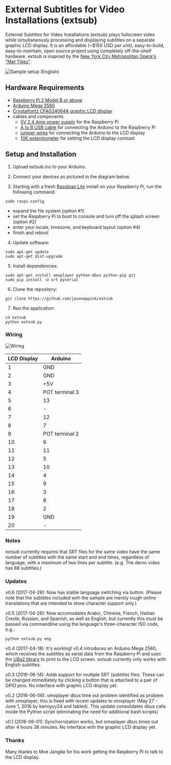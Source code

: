 # External Subtitles for Video Installations (extsub)

External Subtitles for Video Installations (extsub) plays fullscreen video while simultaneously processing and displaying subtitles on a separate graphic LCD display. It is an affordable (~$150 USD per unit), easy-to-build, easy-to-maintain, open source project using completely off-the-shelf hardware. extsub is inspired by the [New York City Metropolitan Opera's "Met Titles"](http://www.nytimes.com/1995/10/02/arts/reinventing-supertitles-how-the-met-did-it.html?pagewanted=all).

![Sample setup (English)](https://github.com/jasoneppink/extsub/blob/master/media/sample.gif)

## Hardware Requirements
* [Raspberry Pi 2 Model B or above](https://www.adafruit.com/product/3055)
* [Arduino Mega 2560](https://www.adafruit.com/product/191)
* [Crystalfontz CFAG24064A graphic LCD display](https://www.crystalfontz.com/product/cfag24064attitz-240x64-display-module-graphic)
* cables and components
  * [5V 2.4 Amp power supply](https://www.adafruit.com/product/1995) for the Raspberry Pi
  * [A to B USB cable](https://www.adafruit.com/product/62) for connecting the Arduino to the Raspberry Pi
  * [jumper wires](https://www.adafruit.com/product/826) for connecting the Arduino to the LCD display
  * [10K potentiometer](https://www.adafruit.com/product/562) for setting the LCD display contrast

## Setup and Installation

1. Upload extsub.ino to your Arduino.

2. Connect your devices as pictured in the diagram below.

3. Starting with a fresh [Raspbian Lite](https://www.raspberrypi.org/downloads/raspbian/) install on your Raspberry Pi, run the following command:

  ```
  sudo raspi-config
  ```
* expand the file system (option #1)
* set the Raspberry Pi to boot to console and turn off the splash screen (option #2)
* enter your locale, timezone, and keyboard layout (option #4)
* finish and reboot

4. Update software:

  ```
  sudo apt-get update
  sudo apt-get dist-upgrade
  ```

5. Install dependencies:
  ```
  sudo apt-get install omxplayer python-dbus python-pip git
  sudo pip install -U srt pyserial
  ```

6. Clone the repository:

  ```
  git clone https://github.com/jasoneppink/extsub
  ```

7. Run the application:

  ```
  cd extsub
  python extsub.py
  ```

### Wiring

![Wiring](https://github.com/jasoneppink/extsub/blob/master/docs/wiring.jpg)

| LCD Display | Arduino |
| ----------- | ------- |
| 1           | GND     |
| 2           | GND     |
| 3           | +5V     |
| 4           | POT terminal 3  |
| 5           | 13      |
| 6           | -       |
| 7           | 12      |
| 8           | 7       |
| 9           | POT terminal 2  |
| 10          | 6       |
| 11          | 11      |
| 12          | 5       |
| 13          | 10      |
| 14          | 4       |
| 15          | 9       |
| 16          | 3       |
| 17          | 8       |
| 18          | 2       |
| 19          | GND     |
| 20          | -       |

### Notes
extsub currently requires that SRT files for the same video have the same number of subtitles with the same start and end times, regardless of language, with a maximum of two lines per subtitle. (e.g. The demo video has 88 subtitles.)

### Updates
v0.6 (2017-04-28): Now has stable language switching via button. (Please note that the subtitles included with the sample are merely rough online translations that are intended to show character support only.)

v0.5 (2017-04-26): Now accomodates Arabic, Chinese, French, Haitian Creole, Russian, and Spanish, as well as English, but currently this must be passed via commandline using the language's three-character ISO code, e.g.:
```
python extsub.py eng
```

v0.4 (2017-04-18): It's working! v0.4 introduces an Arduino Mega 2560, which receives the subtitles as serial data from the Raspberry Pi and uses the [U8g2 library](https://github.com/olikraus/u8g2) to print to the LCD screen. extsub currently only works with English subtitles.

v0.3 (2016-06-14): Adds support for multiple SRT (subtitle) files. These can be changed immediately by clicking a button that is attached to a pair of GPIO pins. No interface with graphic LCD display yet.

v0.2 (2016-06-06): omxplayer dbus time out problem identified as problem with omxplayer; this is fixed with recent updates to omxplayer (May 27 - June 1, 2016 by kennyyy24 and fabled). This update consolidates dbus calls inside the Python script (eliminating the need for additional bash scripts)

v0.1 (2016-06-01): Synchornization works, but omxplayer dbus times out after 4 hours 38 minutes. No interface with the graphic LCD display yet.

### Thanks
Many thanks to Moe Jangda for his work getting the Raspberry Pi to talk to the LCD display.
